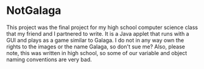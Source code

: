 # NotGalaga
This project was the final project for my high school computer science class that my friend and I partnered to write. It is a Java applet that runs with a GUI and plays as a game similar to Galaga. I do not in any way own the rights to the images or the name Galaga, so don't sue me? 
Also, please note, this was written in high school, so some of our variable and object naming conventions are very bad. 
